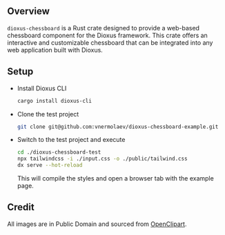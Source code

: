 ## Overview

`dioxus-chessboard` is a Rust crate designed to provide a web-based chessboard component
for the Dioxus framework. This crate offers an interactive and customizable chessboard
that can be integrated into any web application built with Dioxus.

## Setup

- Install Dioxus CLI

  ```bash
  cargo install dioxus-cli
  ```

- Clone the test project
  ```bash
  git clone git@github.com:vnermolaev/dioxus-chessboard-example.git
  ```   

- Switch to the test project and execute
  ``` bash
  cd ./dioxus-chessboard-test
  npx tailwindcss -i ./input.css -o ./public/tailwind.css
  dx serve --hot-reload
  ```
  This will compile the styles and open a browser tab with the example page.

## Credit

All images are in Public Domain and sourced from [OpenClipart](https://openclipart.org/).